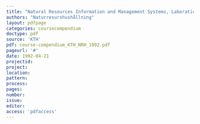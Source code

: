 ```yaml
---
title: "Natural Resources Information and Management Systems, Laborations and exercises"
authors: "Naturresurshushållning"
layout: pdfpage
categories: coursecompendium
doctype: pdf
source: 'KTH'
pdf: course-compendium_KTH_NRH_1992.pdf
pageurl: '#'
date: 1992-04-21
projectid:
project:
location:
pattern:
process:
pages:
number:
issue:
editor:
access: 'pdfaccess'
---
```

